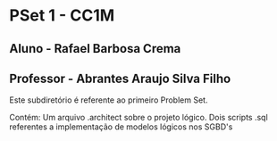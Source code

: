 # PSet 1 - CC1M
## Aluno - Rafael Barbosa Crema
## Professor - Abrantes Araujo Silva Filho
Este subdiretório é referente ao primeiro Problem Set.

Contém:
Um arquivo .architect sobre o projeto lógico.
Dois scripts .sql referentes a implementação de modelos lógicos nos SGBD's
